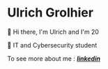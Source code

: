 # Ulrich Grolhier

👋 Hi there, I'm Ulrich and I'm 20

🤖 IT and Cybersecurity student

To see more about me : ***[linkedin]***

[linkedin]: https://www.linkedin.com/in/ulrich-grolhier/

